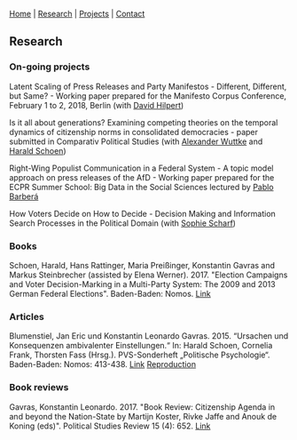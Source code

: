 [Home](https://kostagav.github.io/) | [Research](https://kostagav.github.io/research) | [Projects](https://kostagav.github.io/projects) | [Contact](https://kostagav.github.io/contact)

## Research

### On-going projects

Latent Scaling of Press Releases and Party Manifestos - Different, Different, but Same? - Working paper prepared for the Manifesto Corpus Conference, February 1 to 2, 2018, Berlin (with [David Hilpert](http://reforms.uni-mannheim.de/Members/researchers/hilpert/))

Is it all about generations? Examining competing theories on the temporal dynamics of citizenship norms in consolidated democracies - paper submitted in Comparativ Political Studies (with [Alexander Wuttke](http://www.alexander-wuttke.de/) and [Harald Schoen](http://lspwpp.sowi.uni-mannheim.de/team/lehrstuhlinhaber/))

Right-Wing Populist Communication in a Federal System - A topic model approach on press releases of the AfD - Working paper prepared for the ECPR Summer School: Big Data in the Social Sciences lectured by [Pablo Barberá](http://pablobarbera.com/)

How Voters Decide on How to Decide - Decision Making and Information Search Processes in the Political Domain (with [Sophie Scharf](http://cognition.uni-mannheim.de/mitarbeiter/m_sc_sophie_scharf/))

### Books

Schoen, Harald, Hans Rattinger, Maria Preißinger, Konstantin Gavras and  Markus  Steinbrecher (assisted by Elena Werner). 2017. "Election Campaigns and Voter Decision-Marking in a Multi-Party System: The 2009 and 2013 German Federal Elections". Baden-Baden: Nomos. [Link](https://www.nomos-elibrary.de/10.5771/9783845254418-418/ursachen-und-konsequenzen-ambivalenter-einstellungen)

### Articles

Blumenstiel, Jan Eric und Konstantin Leonardo Gavras. 2015. “Ursachen und Konsequenzen ambivalenter Einstellungen.“ In: Harald Schoen, Cornelia Frank, Thorsten Fass (Hrsg.). PVS-Sonderheft „Politische Psychologie“. Baden-Baden: Nomos: 413-438. [Link](https://www.nomos-elibrary.de/10.5771/9783845273228/election-campaigns-and-voter-decision-making-in-a-multi-party-system) [Reproduction](lspwpp.sowi.uni-mannheim.de/team/lehrstuhlinhaber/Monographien/Reproduction.zip)

### Book reviews

Gavras, Konstantin Leonardo. 2017. "Book Review: Citizenship Agenda in and beyond the Nation-State by Martijn Koster, Rivke Jaffe and Anouk de Koning (eds)". Political Studies Review 15 (4): 652. [Link](http://journals.sagepub.com/doi/abs/10.1177/1478929917720411)
